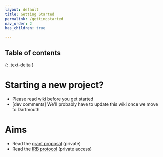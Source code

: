 ```yaml
---
layout: default
title: Getting Started
permalink: /gettingstarted
nav_order: 2
has_children: true

---
```



## Table of contents
{: .text-delta }


# Starting a new project?
* Please read [wiki](https://canlabweb.colorado.edu/wiki/doku.php/master_table_of_contents/internal/projects/project_template/project_template) before you get started
* [dev comments] We'll probably have to update this wiki once we move to Dartmouth

# Aims
* Read the [grant proposal](https://drive.google.com/open?id=1BnZ-v0hHyp6xuFJt8PYUWy7l3YJaIxG7) (private)
* Read the [IRB protocol]() (private access)
